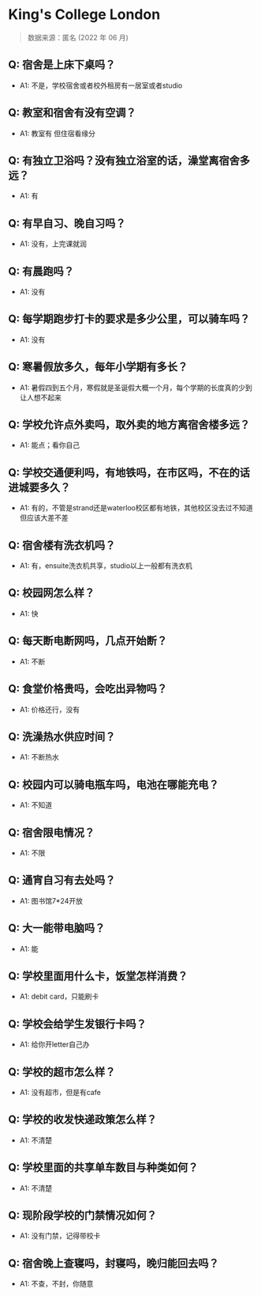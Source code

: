 # King's College London

> 数据来源：匿名 (2022 年 06 月)

## Q: 宿舍是上床下桌吗？

- A1: 不是，学校宿舍或者校外租房有一居室或者studio

## Q: 教室和宿舍有没有空调？

- A1: 教室有 但住宿看缘分

## Q: 有独立卫浴吗？没有独立浴室的话，澡堂离宿舍多远？

- A1: 有

## Q: 有早自习、晚自习吗？

- A1: 没有，上完课就润

## Q: 有晨跑吗？

- A1: 没有

## Q: 每学期跑步打卡的要求是多少公里，可以骑车吗？

- A1: 没有

## Q: 寒暑假放多久，每年小学期有多长？

- A1: 暑假四到五个月，寒假就是圣诞假大概一个月，每个学期的长度真的少到让人想不起来

## Q: 学校允许点外卖吗，取外卖的地方离宿舍楼多远？

- A1: 能点；看你自己

## Q: 学校交通便利吗，有地铁吗，在市区吗，不在的话进城要多久？

- A1: 有的，不管是strand还是waterloo校区都有地铁，其他校区没去过不知道但应该大差不差

## Q: 宿舍楼有洗衣机吗？

- A1: 有，ensuite洗衣机共享，studio以上一般都有洗衣机

## Q: 校园网怎么样？

- A1: 快

## Q: 每天断电断网吗，几点开始断？

- A1: 不断

## Q: 食堂价格贵吗，会吃出异物吗？

- A1: 价格还行，没有

## Q: 洗澡热水供应时间？

- A1: 不断热水

## Q: 校园内可以骑电瓶车吗，电池在哪能充电？

- A1: 不知道

## Q: 宿舍限电情况？

- A1: 不限

## Q: 通宵自习有去处吗？

- A1: 图书馆7\*24开放

## Q: 大一能带电脑吗？

- A1: 能

## Q: 学校里面用什么卡，饭堂怎样消费？

- A1: debit card，只能刷卡

## Q: 学校会给学生发银行卡吗？

- A1: 给你开letter自己办

## Q: 学校的超市怎么样？

- A1: 没有超市，但是有cafe

## Q: 学校的收发快递政策怎么样？

- A1: 不清楚

## Q: 学校里面的共享单车数目与种类如何？

- A1: 不清楚

## Q: 现阶段学校的门禁情况如何？

- A1: 没有门禁，记得带校卡

## Q: 宿舍晚上查寝吗，封寝吗，晚归能回去吗？

- A1: 不查，不封，你随意

